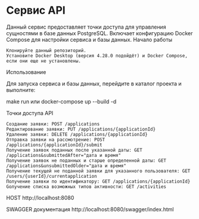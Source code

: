 
# Cервис API

Данный сервис предоставляет точки доступа для управления сущностями в базе данных PostgreSQL. Включает конфигурацию Docker Compose для настройки сервиса и базы данных.
Начало работы

    Клонируйте данный репозиторий.
    Установите Docker Desktop (версия 4.28.0 подойдёт) и Docker Compose, если они еще не установлены.

Использование

Для запуска сервиса и базы данных, перейдите в каталог проекта и выполните:

make run или docker-compose up --build -d

Точки доступа API

    Создание заявки: POST /applications
    Редактирование заявки: PUT /applications/{applicationId}
    Удаление заявки: DELETE /applications/{applicationId}
    Отправка заявки на рассмотрение: POST /applications/{applicationId}/submit
    Получение заявок поданных после указанной даты: GET /applications&submittedAfter="дата и время"
    Получение заявок не поданных и старше определенной даты: GET /applications&unsubmittedOlder="дата и время"
    Получение текущей не поданной заявки для указанного пользователя: GET /users/{userId}/currentapplication
    Получение заявки по идентификатору: GET /applications/{applicationId}
    Gолучение списка возможных типов активности: GET /activities

HOST http://localhost:8080 

SWAGGER документация http://localhost:8080/swagger/index.html



